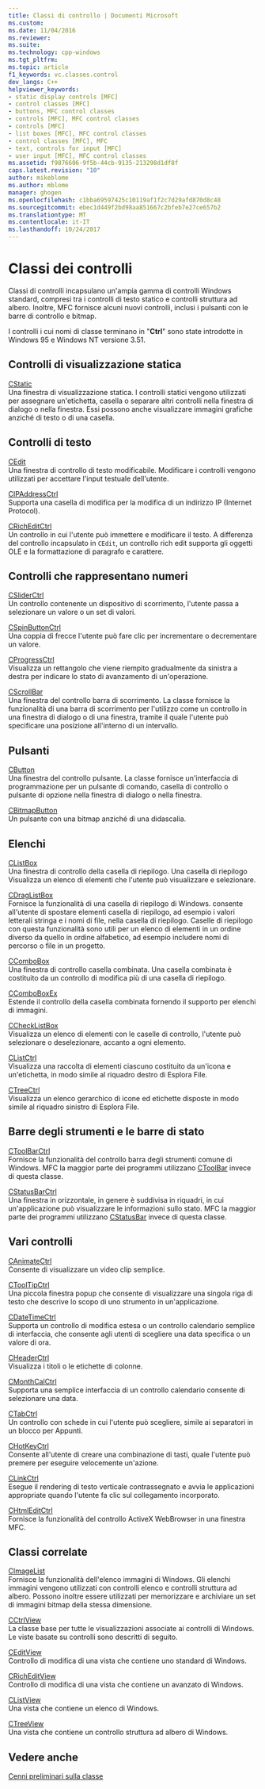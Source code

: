 ```yaml
---
title: Classi di controllo | Documenti Microsoft
ms.custom: 
ms.date: 11/04/2016
ms.reviewer: 
ms.suite: 
ms.technology: cpp-windows
ms.tgt_pltfrm: 
ms.topic: article
f1_keywords: vc.classes.control
dev_langs: C++
helpviewer_keywords:
- static display controls [MFC]
- control classes [MFC]
- buttons, MFC control classes
- controls [MFC], MFC control classes
- controls [MFC]
- list boxes [MFC], MFC control classes
- control classes [MFC], MFC
- text, controls for input [MFC]
- user input [MFC], MFC control classes
ms.assetid: f9876606-9f5b-44cb-9135-213298d1df8f
caps.latest.revision: "10"
author: mikeblome
ms.author: mblome
manager: ghogen
ms.openlocfilehash: c1bba69597425c10119af1f2c7d29afd870d8c48
ms.sourcegitcommit: ebec1d449f2bd98aa851667c2bfeb7e27ce657b2
ms.translationtype: MT
ms.contentlocale: it-IT
ms.lasthandoff: 10/24/2017
---
```

# <a name="control-classes"></a>Classi dei controlli
Classi di controlli incapsulano un'ampia gamma di controlli Windows standard, compresi tra i controlli di testo statico e controlli struttura ad albero. Inoltre, MFC fornisce alcuni nuovi controlli, inclusi i pulsanti con le barre di controllo e bitmap.  
  
 I controlli i cui nomi di classe terminano in "**Ctrl**" sono state introdotte in Windows 95 e Windows NT versione 3.51.  
  
## <a name="static-display-controls"></a>Controlli di visualizzazione statica  
 [CStatic](../mfc/reference/cstatic-class.md)  
 Una finestra di visualizzazione statica. I controlli statici vengono utilizzati per assegnare un'etichetta, casella o separare altri controlli nella finestra di dialogo o nella finestra. Essi possono anche visualizzare immagini grafiche anziché di testo o di una casella.  
  
## <a name="text-controls"></a>Controlli di testo  
 [CEdit](../mfc/reference/cedit-class.md)  
 Una finestra di controllo di testo modificabile. Modificare i controlli vengono utilizzati per accettare l'input testuale dell'utente.  
  
 [CIPAddressCtrl](../mfc/reference/cipaddressctrl-class.md)  
 Supporta una casella di modifica per la modifica di un indirizzo IP (Internet Protocol).  
  
 [CRichEditCtrl](../mfc/reference/cricheditctrl-class.md)  
 Un controllo in cui l'utente può immettere e modificare il testo. A differenza del controllo incapsulato in `CEdit`, un controllo rich edit supporta gli oggetti OLE e la formattazione di paragrafo e carattere.  
  
## <a name="controls-that-represent-numbers"></a>Controlli che rappresentano numeri  
 [CSliderCtrl](../mfc/reference/csliderctrl-class.md)  
 Un controllo contenente un dispositivo di scorrimento, l'utente passa a selezionare un valore o un set di valori.  
  
 [CSpinButtonCtrl](../mfc/reference/cspinbuttonctrl-class.md)  
 Una coppia di frecce l'utente può fare clic per incrementare o decrementare un valore.  
  
 [CProgressCtrl](../mfc/reference/cprogressctrl-class.md)  
 Visualizza un rettangolo che viene riempito gradualmente da sinistra a destra per indicare lo stato di avanzamento di un'operazione.  
  
 [CScrollBar](../mfc/reference/cscrollbar-class.md)  
 Una finestra del controllo barra di scorrimento. La classe fornisce la funzionalità di una barra di scorrimento per l'utilizzo come un controllo in una finestra di dialogo o di una finestra, tramite il quale l'utente può specificare una posizione all'interno di un intervallo.  
  
## <a name="buttons"></a>Pulsanti  
 [CButton](../mfc/reference/cbutton-class.md)  
 Una finestra del controllo pulsante. La classe fornisce un'interfaccia di programmazione per un pulsante di comando, casella di controllo o pulsante di opzione nella finestra di dialogo o nella finestra.  
  
 [CBitmapButton](../mfc/reference/cbitmapbutton-class.md)  
 Un pulsante con una bitmap anziché di una didascalia.  
  
## <a name="lists"></a>Elenchi  
 [CListBox](../mfc/reference/clistbox-class.md)  
 Una finestra di controllo della casella di riepilogo. Una casella di riepilogo Visualizza un elenco di elementi che l'utente può visualizzare e selezionare.  
  
 [CDragListBox](../mfc/reference/cdraglistbox-class.md)  
 Fornisce la funzionalità di una casella di riepilogo di Windows. consente all'utente di spostare elementi casella di riepilogo, ad esempio i valori letterali stringa e i nomi di file, nella casella di riepilogo. Caselle di riepilogo con questa funzionalità sono utili per un elenco di elementi in un ordine diverso da quello in ordine alfabetico, ad esempio includere nomi di percorso o file in un progetto.  
  
 [CComboBox](../mfc/reference/ccombobox-class.md)  
 Una finestra di controllo casella combinata. Una casella combinata è costituito da un controllo di modifica più di una casella di riepilogo.  
  
 [CComboBoxEx](../mfc/reference/ccomboboxex-class.md)  
 Estende il controllo della casella combinata fornendo il supporto per elenchi di immagini.  
  
 [CCheckListBox](../mfc/reference/cchecklistbox-class.md)  
 Visualizza un elenco di elementi con le caselle di controllo, l'utente può selezionare o deselezionare, accanto a ogni elemento.  
  
 [CListCtrl](../mfc/reference/clistctrl-class.md)  
 Visualizza una raccolta di elementi ciascuno costituito da un'icona e un'etichetta, in modo simile al riquadro destro di Esplora File.  
  
 [CTreeCtrl](../mfc/reference/ctreectrl-class.md)  
 Visualizza un elenco gerarchico di icone ed etichette disposte in modo simile al riquadro sinistro di Esplora File.  
  
## <a name="toolbars-and-status-bars"></a>Barre degli strumenti e le barre di stato  
 [CToolBarCtrl](../mfc/reference/ctoolbarctrl-class.md)  
 Fornisce la funzionalità del controllo barra degli strumenti comune di Windows. MFC la maggior parte dei programmi utilizzano [CToolBar](../mfc/reference/ctoolbar-class.md) invece di questa classe.  
  
 [CStatusBarCtrl](../mfc/reference/cstatusbarctrl-class.md)  
 Una finestra in orizzontale, in genere è suddivisa in riquadri, in cui un'applicazione può visualizzare le informazioni sullo stato. MFC la maggior parte dei programmi utilizzano [CStatusBar](../mfc/reference/cstatusbar-class.md) invece di questa classe.  
  
## <a name="miscellaneous-controls"></a>Vari controlli  
 [CAnimateCtrl](../mfc/reference/canimatectrl-class.md)  
 Consente di visualizzare un video clip semplice.  
  
 [CToolTipCtrl](../mfc/reference/ctooltipctrl-class.md)  
 Una piccola finestra popup che consente di visualizzare una singola riga di testo che descrive lo scopo di uno strumento in un'applicazione.  
  
 [CDateTimeCtrl](../mfc/reference/cdatetimectrl-class.md)  
 Supporta un controllo di modifica estesa o un controllo calendario semplice di interfaccia, che consente agli utenti di scegliere una data specifica o un valore di ora.  
  
 [CHeaderCtrl](../mfc/reference/cheaderctrl-class.md)  
 Visualizza i titoli o le etichette di colonne.  
  
 [CMonthCalCtrl](../mfc/reference/cmonthcalctrl-class.md)  
 Supporta una semplice interfaccia di un controllo calendario consente di selezionare una data.  
  
 [CTabCtrl](../mfc/reference/ctabctrl-class.md)  
 Un controllo con schede in cui l'utente può scegliere, simile ai separatori in un blocco per Appunti.  
  
 [CHotKeyCtrl](../mfc/reference/chotkeyctrl-class.md)  
 Consente all'utente di creare una combinazione di tasti, quale l'utente può premere per eseguire velocemente un'azione.  
  
 [CLinkCtrl](../mfc/reference/clinkctrl-class.md)  
 Esegue il rendering di testo verticale contrassegnato e avvia le applicazioni appropriate quando l'utente fa clic sul collegamento incorporato.  
  
 [CHtmlEditCtrl](../mfc/reference/chtmleditctrl-class.md)  
 Fornisce la funzionalità del controllo ActiveX WebBrowser in una finestra MFC.  
  
## <a name="related-classes"></a>Classi correlate  
 [CImageList](../mfc/reference/cimagelist-class.md)  
 Fornisce la funzionalità dell'elenco immagini di Windows. Gli elenchi immagini vengono utilizzati con controlli elenco e controlli struttura ad albero. Possono inoltre essere utilizzati per memorizzare e archiviare un set di immagini bitmap della stessa dimensione.  
  
 [CCtrlView](../mfc/reference/cctrlview-class.md)  
 La classe base per tutte le visualizzazioni associate ai controlli di Windows. Le viste basate su controlli sono descritti di seguito.  
  
 [CEditView](../mfc/reference/ceditview-class.md)  
 Controllo di modifica di una vista che contiene uno standard di Windows.  
  
 [CRichEditView](../mfc/reference/cricheditview-class.md)  
 Controllo di modifica di una vista che contiene un avanzato di Windows.  
  
 [CListView](../mfc/reference/clistview-class.md)  
 Una vista che contiene un elenco di Windows.  
  
 [CTreeView](../mfc/reference/ctreeview-class.md)  
 Una vista che contiene un controllo struttura ad albero di Windows.  
  
## <a name="see-also"></a>Vedere anche  
 [Cenni preliminari sulla classe](../mfc/class-library-overview.md)

